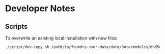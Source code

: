 # Developer Notes

## Scripts

To overwrite an existing local installation with new files:
```bash
./script/dev-copy.sh /path/to/foundry-user-data/data/Data/modules/dnd5e-dark-mode/
```
